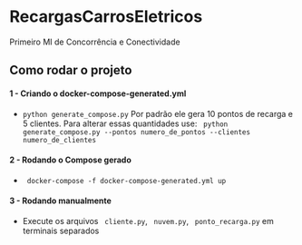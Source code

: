 # RecargasCarrosEletricos
Primeiro MI de Concorrência e Conectividade 

## Como rodar o projeto

#### 1 - Criando o docker-compose-generated.yml
- ``` python generate_compose.py ```
Por padrão ele gera 10 pontos de recarga e 5 clientes. Para alterar essas quantidades use: ``` python generate_compose.py --pontos numero_de_pontos --clientes numero_de_clientes```

#### 2 - Rodando o Compose gerado
- ``` docker-compose -f docker-compose-generated.yml up```

#### 3 - Rodando manualmente 
- Execute os arquivos ``` cliente.py```, ``` nuvem.py```, ``` ponto_recarga.py``` em terminais separados
